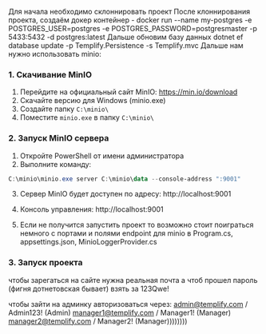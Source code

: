 Для начала необходимо склоннировать проект
После клоннирования проекта, создаём докер контейнер - docker run --name my-postgres  -e POSTGRES_USER=postgres  -e POSTGRES_PASSWORD=postgresmaster -p 5433:5432  -d postgres:latest
Дальше обновим базу данных dotnet ef database update -p Templify.Persistence -s Templify.mvc 
Дальше нам нужно использовать minio: 
### 1. Скачивание MinIO

1. Перейдите на официальный сайт MinIO: https://min.io/download
2. Скачайте версию для Windows (minio.exe)
3. Создайте папку `C:\minio\`
4. Поместите `minio.exe` в папку `C:\minio\`

### 2. Запуск MinIO сервера

1. Откройте PowerShell от имени администратора
2. Выполните команду:
```powershell
C:\minio\minio.exe server C:\minio\data --console-address ":9001"
```

3. Сервер MinIO будет доступен по адресу: http://localhost:9001
4. Консоль управления: http://localhost:9001

5. Если не получится запустить проект то возможно стоит поиграться немного с портами и полями endpoint для minio в Program.cs, appsettings.json, MinioLoggerProvider.cs

### 3. Запуск проекта
чтобы зарегаться на сайте нужна реальная почта а чтоб прошел пароль (фигня дотнетовская бывает) взять за 123Qwe!

чтобы зайти на админку авторизоваться через:
admin@templify.com / Admin123! (Admin)
manager1@templify.com / Manager1! (Manager)
manager2@templify.com / Manager2! (Manager))))))))
